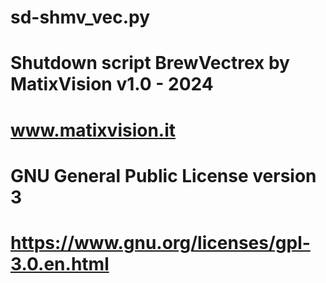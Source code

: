 # sd-shmv_vec.py
#
# Shutdown script BrewVectrex by MatixVision v1.0 - 2024
# www.matixvision.it
#
# GNU General Public License version 3
# https://www.gnu.org/licenses/gpl-3.0.en.html
#
